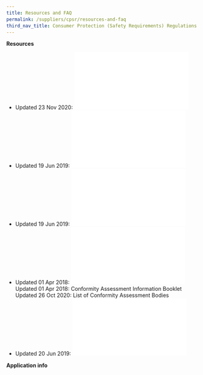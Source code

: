 ```yaml
---
title: Resources and FAQ
permalink: /suppliers/cpsr/resources-and-faq
third_nav_title: Consumer Protection (Safety Requirements) Regulations (CPSR)
---
```

**Resources**
* Updated 23 Nov 2020:
![Consumer Protection (Safety Requirements) Registration Scheme Information Booklet](/images/cpsr-resources/cps-infobooklet.pdf)
* Updated 19 Jun 2019:
![Overview of Registration Process](/images/cpsr-resources/overview-of-cps-registration-process.pdf) 
* Updated 19 Jun 2019:
![Guide to SDoC registration](/images/cpsr-resources/guide-to-sdoc-application-and-renewal.pdf)
* Updated 01 Apr 2018: 
![Guidelines on the Usage of the SAFETY Mark](/images/cpsr-resources/guide-on-safety-mark-use.pdf)
Updated 01 Apr 2018:
Conformity Assessment Information Booklet
Updated 26 Oct 2020:
List of Conformity Assessment Bodies
* Updated 20 Jun 2019:
![Frequently Asked Questions on the Consumer Protection (Safety Requirements) Regulations](/images/cpsr-resources/faqs-cps-revised.pdf)

**Application info**

